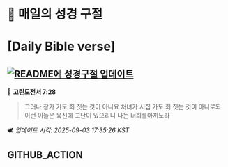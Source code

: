 # 🙏 매일의 성경 구절
# [Daily Bible verse]
## [![README에 성경구절 업데이트](https://github.com/DONGSUKA/first_test/actions/workflows/update-readme-bible.yml/badge.svg)](https://github.com/DONGSUKA/first_test/actions/workflows/update-readme-bible.yml)
<!-- START_BIBLE_VERSE -->
📖 **고린도전서 7:28**
> 그러나 장가 가도 죄 짓는 것이 아니요 처녀가 시집 가도 죄 짓는 것이 아니로되 이런 이들은 육신에 고난이 있으리니 나는 너희를아끼노라

🕊️ _업데이트 시각: 2025-09-03 17:35:26 KST_
  <!-- END_BIBLE_VERSE -->
## GITHUB_ACTION
